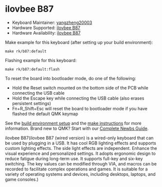 # ilovbee B87

* Keyboard Maintainer: [yangzheng20003](https://github.com/yangzheng20003)
* Hardware Supported: [ilovbee B87](https://www.amazon.com/dp/B0DGXLF6MT)
* Hardware Availability: [ilovbee B87](http://www.rkgaming.com)

Make example for this keyboard (after setting up your build environment):

    make rk/b87:default
        
Flashing example for this keyboard:

    make rk/b87:default:flash

To reset the board into bootloader mode, do one of the following:

* Hold the Reset switch mounted on the bottom side of the PCB while connecting the USB cable
* Hold the Escape key while connecting the USB cable (also erases persistent settings)
* Fn+R_Shift+Esc will reset the board to bootloader mode if you have flashed the default QMK keymap

See the [build environment setup](https://docs.qmk.fm/#/getting_started_build_tools) and the [make instructions](https://docs.qmk.fm/#/getting_started_make_guide) for more information. Brand new to QMK? Start with our [Complete Newbs Guide](https://docs.qmk.fm/#/newbs).

ilovbee B87(ilovbee B87 (wired version) is a wired-only keyboard that can be used by plugging in a USB. It has cool RGB lighting effects and supports custom lighting effects. The side light effects are independent. Enhance the visual experience and personalized settings. It adopts ergonomic design to reduce fatigue during long-term use. It supports full-key and six-key switching. The key values ​​can be modified through VIA, and macros can be recorded to facilitate complex operations and games. It is suitable for a variety of operating systems and devices, including desktops, laptops, and game consoles.)

